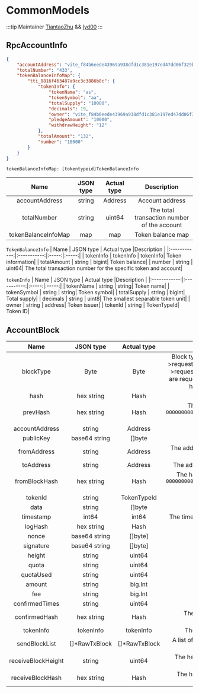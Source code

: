 # CommonModels

:::tip Maintainer
[TiantaoZhu](https://github.com/TiantaoZhu) && [lyd00](https://github.com/lyd00)
:::

## RpcAccountInfo
```json ::Demo
{
    "accountAddress": "vite_f84b6eede43969a938dfd1c381e197ed47dd06f329b7c92328",
    "totalNumber": "433",
    "tokenBalanceInfoMap": {
        "tti_8816f463487a9cc3c3886b8c": {
            "tokenInfo": {
                "tokenName": "as",
                "tokenSymbol": "aa",
                "totalSupply": "10000",
                "decimals": 19,
                "owner": "vite_f84b6eede43969a938dfd1c381e197ed47dd06f329b7c92328",
                "pledgeAmount": "10000",
                "withdrawHeight": "12"
            },
            "totalAmount": "132",
            "number": "10000"
        }
    }
}
```
`tokenBalanceInfoMap: [tokentypeid]TokenBalanceInfo`

|  Name  | JSON type | Actual type |Description |
|:------------:|:-----------:|:-----:|:-----:|
| accountAddress |  string | Address| Account address|
| totalNumber | string | uint64| The total transaction number of the account|
| tokenBalanceInfoMap | map | map| Token balance map|

`TokenBalanceInfo`
|  Name  | JSON type | Actual type |Description |
|:------------:|:-----------:|:-----:|:-----:|
| tokenInfo |  tokenInfo | tokenInfo| Token information|
| totalAmount | string | bigint| Token balance|
| number | string | uint64| The total transaction number for the specific token and account|

`tokenInfo`
|  Name  | JSON type | Actual type |Description |
|:------------:|:-----------:|:-----:|:-----:|
| tokenName |  string | string| Token name|
| tokenSymbol | string | string| Token symbol|
| totalSupply | string | bigint| Total supply|
| decimals | string | uint8| The smallest separable token unit|
| owner | string | address| Token issuer|
| tokenId | string | TokenTypeId| Token ID|




## AccountBlock
|  Name  | JSON type | Actual type |Description |
|:------------:|:-----------:|:-----------:|:-----:|
| blockType | Byte | Byte | Block type (1->request(create contract). 2->request(transfer). 3->request(claim SBP rewards). 4->response. 5->response(failed). 6->request(refund by contract). 7->response(genesis). 1, 2, 3 and 6 are request. 4, 5 and 7 are response. Specifically, common transfer has request block type 2 and response block type 4)|
| hash | hex string | Hash | The hash of transaction|
| prevHash |hex string| Hash | The hash of previous transaction in the account chain. `0000000000000000000000000000000000000000000000000000000000000000` if no previous transaction in the account|
| accountAddress| string | Address | Account address|
| publicKey|base64 string | []byte | The public key of whom the block was produced|
| fromAddress |string| Address | The address of whom the transaction was sent from. For response only|
| toAddress|string | Address | The address of whom the transaction is sent to. For request only|
| fromBlockHash |hex string |  Hash | The hash of request transaction. For response only, otherwise `0000000000000000000000000000000000000000000000000000000000000000` is filled|
| tokenId |string |TokenTypeId | The token ID in which the transaction is settled|
| data | string| []byte | Additional data which the transaction may carry |
| timestamp | int64 | int64 | The timestamp(seconds) in which the transaction was snapshotted|
| logHash | hex string | Hash  | The hash of LogList generated by smart contract |
| nonce | base64 string |[]byte] | PoW nonce |
| signature | base64 string| []byte] | Transaction signature |
| height | string | uint64 | Transaction height |
| quota | string | uint64 | The quota of the account |
| quotaUsed | string | uint64 | The quota consumed by the transaction |
| amount |string|  big.Int | Transaction amount |
| fee | string | big.Int | Transaction fee |
| confirmedTimes |string| uint64 | The confirmation number of the transaction |
| confirmedHash | hex string | Hash | The hash of snapshot block in which the transaction was snapshotted|
| tokenInfo | tokenInfo | tokenInfo | The token information in which the transaction is settled|
| sendBlockList | []*RawTxBlock | []*RawTxBlock | A list of request transactions sent from within the block. RS block only|
| receiveBlockHeight | string | uint64 | The height of the corresponding response transaction. Request transaction only |
| receiveBlockHash | hex string | Hash | The hash of the corresponding response transaction. Request transaction only|
